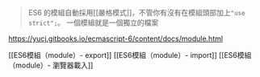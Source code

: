 > ES6 的模組自動採用[[嚴格模式]]，不管你有沒有在模組頭部加上`"use strict";`。
> 一個模組就是一個獨立的檔案

https://yucj.gitbooks.io/ecmascript-6/content/docs/module.html

[[ES6模組（module）- export]]
[[ES6模組（module）- import]]
[[ES6模組（module）- 瀏覽器載入]]